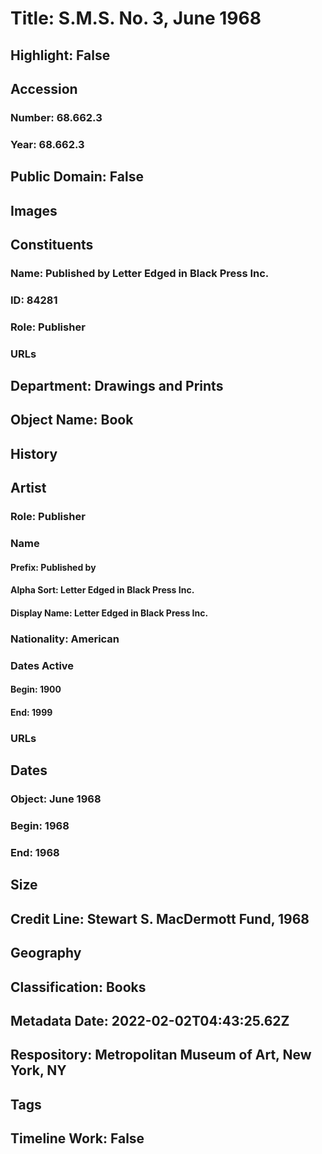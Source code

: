 # Title: S.M.S. No. 3, June 1968
## Highlight: False
## Accession
### Number: 68.662.3
### Year: 68.662.3
## Public Domain: False
## Images
## Constituents
### Name: Published by Letter Edged in Black Press Inc.
### ID: 84281
### Role: Publisher
### URLs
## Department: Drawings and Prints
## Object Name: Book
## History
## Artist
### Role: Publisher
### Name
#### Prefix: Published by
#### Alpha Sort: Letter Edged in Black Press Inc.
#### Display Name: Letter Edged in Black Press Inc.
### Nationality: American
### Dates Active
#### Begin: 1900
#### End: 1999
### URLs
## Dates
### Object: June 1968
### Begin: 1968
### End: 1968
## Size
## Credit Line: Stewart S. MacDermott Fund, 1968
## Geography
## Classification: Books
## Metadata Date: 2022-02-02T04:43:25.62Z
## Respository: Metropolitan Museum of Art, New York, NY
## Tags
## Timeline Work: False